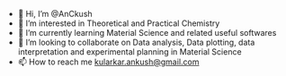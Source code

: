 - 👋 Hi, I’m @AnCkush
- 👀 I’m interested in Theoretical and Practical Chemistry
- 🌱 I’m currently learning Material Science and related useful softwares
- 💞️ I’m looking to collaborate on Data analysis, Data plotting, data interpretation and experimental planning in Material Science
- 📫 How to reach me kularkar.ankush@gmail.com

<!---
AnCkush/AnCkush is a ✨ special ✨ repository because its `README.md` (this file) appears on your GitHub profile.
You can click the Preview link to take a look at your changes.
--->
